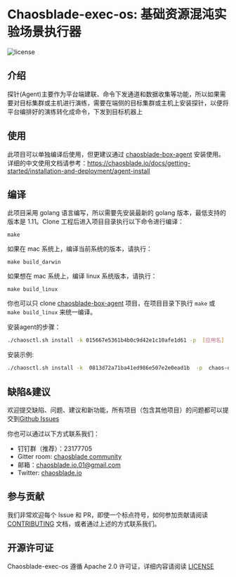 # Chaosblade-exec-os: 基础资源混沌实验场景执行器
![license](https://img.shields.io/github/license/chaosblade-io/chaosblade.svg)

## 介绍
探针(Agent)主要作为平台端建联、命令下发通道和数据收集等功能，所以如果需要对目标集群或主机进行演练，需要在端侧的目标集群或主机上安装探针，以便将平台编排好的演练转化成命令，下发到目标机器上

## 使用
此项目可以单独编译后使用，但更建议通过 [chaosblade-box-agent](https://github.com/chaosblade-io/chaosblade-box-agent) 安装使用。详细的中文使用文档请参考：https://chaosblade.io/docs/getting-started/installation-and-deployment/agent-install

## 编译
此项目采用 golang 语言编写，所以需要先安装最新的 golang 版本，最低支持的版本是 1.11。Clone 工程后进入项目目录执行以下命令进行编译：
```shell script
make
```
如果在 mac 系统上，编译当前系统的版本，请执行：
```shell script
make build_darwin
```
如果想在 mac 系统上，编译 linux 系统版本，请执行：
```shell script
make build_linux
```
你也可以只 clone [chaosblade-box-agent](https://github.com/chaosblade-io/chaosblade-box-agent) 项目，在项目目录下执行 `make` 或 `make build_linux` 来统一编译。

安装agent的步骤：
```bash
./chaosctl.sh install -k 015667e5361b4b0c9d42e1c10afe1d61 -p  [应用名]  -g  [应用分组]  -P  [agent端口号]  -t [chaosblade-box ip:port]
```

安装示例:
```bash
./chaosctl.sh install -k  0813d72a71ba41ed986e507e2e0ead1b  -p  chaos-default-app  -g  chaos-default-app-group  -P 19527 -t 127.0.0.1
```

## 缺陷&建议
欢迎提交缺陷、问题、建议和新功能，所有项目（包含其他项目）的问题都可以提交到[Github Issues](https://github.com/chaosblade-io/chaosblade/issues) 

你也可以通过以下方式联系我们：
* 钉钉群（推荐）：23177705
* Gitter room: [chaosblade community](https://gitter.im/chaosblade-io/community)
* 邮箱：chaosblade.io.01@gmail.com
* Twitter: [chaosblade.io](https://twitter.com/ChaosbladeI)

## 参与贡献
我们非常欢迎每个 Issue 和 PR，即使一个标点符号，如何参加贡献请阅读 [CONTRIBUTING](CONTRIBUTING.md) 文档，或者通过上述的方式联系我们。

## 开源许可证
Chaosblade-exec-os 遵循 Apache 2.0 许可证，详细内容请阅读 [LICENSE](LICENSE)

